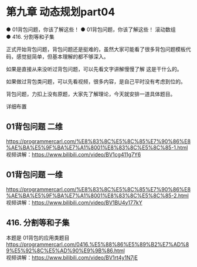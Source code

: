   #  第九章 动态规划part04

● 01背包问题，你该了解这些！ 
● 01背包问题，你该了解这些！ 滚动数组  
● 416. 分割等和子集 

正式开始背包问题，背包问题还是挺难的，虽然大家可能看了很多背包问题模板代码，感觉挺简单，但基本理解的都不够深入。 

如果是直接从来没听过背包问题，可以先看文字讲解慢慢了解 这是干什么的。

如果做过背包类问题，可以先看视频，很多内容，是自己平时没有考虑到位的。 

背包问题，力扣上没有原题，大家先了解理论，今天就安排一道具体题目。 

 详细布置 
## 01背包问题 二维 
https://programmercarl.com/%E8%83%8C%E5%8C%85%E7%90%86%E8%AE%BA%E5%9F%BA%E7%A1%8001%E8%83%8C%E5%8C%85-1.html  
视频讲解：https://www.bilibili.com/video/BV1cg411g7Y6  
## 01背包问题 一维 
https://programmercarl.com/%E8%83%8C%E5%8C%85%E7%90%86%E8%AE%BA%E5%9F%BA%E7%A1%8001%E8%83%8C%E5%8C%85-2.html  
视频讲解：https://www.bilibili.com/video/BV1BU4y177kY  
## 416. 分割等和子集  
本题是 01背包的应用类题目
https://programmercarl.com/0416.%E5%88%86%E5%89%B2%E7%AD%89%E5%92%8C%E5%AD%90%E9%9B%86.html    
视频讲解：https://www.bilibili.com/video/BV1rt4y1N7jE

